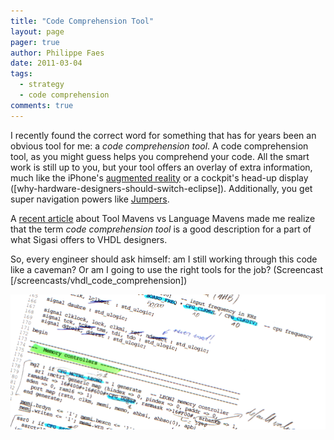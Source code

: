 ```yaml
---
title: "Code Comprehension Tool"
layout: page 
pager: true
author: Philippe Faes
date: 2011-03-04
tags: 
  - strategy
  - code comprehension
comments: true
---
```

I recently found the correct word for something that has for years been an obvious tool for me: a <em>code comprehension tool</em>. A code comprehension tool, as you might guess helps you comprehend your code. All the smart work is still up to you, but your tool offers an overlay of extra information, much like the iPhone's <a href="http://www.commoncraft.com/augmented-reality-video">augmented reality</a> or a cockpit's head-up display ([why-hardware-designers-should-switch-eclipse]). Additionally, you get super navigation powers like <a href="http://www.youtube.com/watch?v=2PQi5ueqig4">Jumpers</a>.

A <a href="http://osteele.com/archives/2004/11/ides">recent article</a> about Tool Mavens vs Language Mavens made me realize that the term <em>code comprehension tool</em> is a good description for a part of what Sigasi offers to VHDL designers. 

So, every engineer should ask himself: am I still working through this code like a caveman? Or am I going to use the right tools for the job? (Screencast [/screencasts/vhdl_code_comprehension])

![Working through Code like a Caveman](images/code_comprehension.png)





